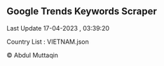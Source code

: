 

## Google Trends Keywords Scraper 
 
Last Update 17-04-2023 , 03:39:20

Country List :
VIETNAM.json



© Abdul Muttaqin 
